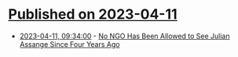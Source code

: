 # [Published on 2023-04-11](index.md)

* [2023-04-11, 09:34:00](https://soylentnews.org/article.pl?sid=23/04/10/1131207&from=rss) - [No NGO Has Been Allowed to See Julian Assange Since Four Years Ago](https://soylentnews.org/article.pl?sid=23/04/10/1131207&from=rss)
